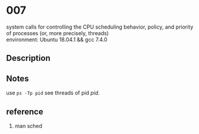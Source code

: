 # 007
system calls for controlling the CPU scheduling behavior, policy, and priority of processes (or, more precisely, threads)  
environment: Ubuntu 18.04.1 && gcc 7.4.0

## Description

## Notes
use `ps -Tp pid` see threads of pid *pid*.

## reference
1. man sched
